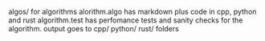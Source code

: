 algos/ for algorithms
alorithm.algo has markdown plus code in cpp, python and rust
algorithm.test has perfomance tests and sanity checks for the algorithm. output goes to cpp/ python/ rust/ folders
